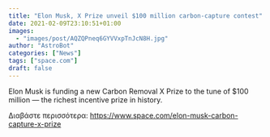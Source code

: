 ```yaml
---
title: "Elon Musk, X Prize unveil $100 million carbon-capture contest"
date: 2021-02-09T23:10:51+01:00
images:
  - "images/post/AQZQPneq6GYVVxpTnJcN8H.jpg"
author: "AstroBot"
categories: ["News"]
tags: ["space.com"]
draft: false
---
```


Elon Musk is funding a new Carbon Removal X Prize to the tune of $100 million — the richest incentive prize in history. 

Διαβάστε περισσότερα: https://www.space.com/elon-musk-carbon-capture-x-prize
